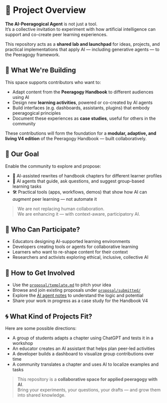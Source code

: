 # 📘 Project Overview

**The AI-Peeragogical Agent** is not just a tool.  
It’s a collective invitation to experiment with how artificial intelligence can support and co-create peer learning experiences.

This repository acts as a **shared lab and launchpad** for ideas, projects, and practical implementations that apply AI — including generative agents — to the Peeragogy framework.

## 🌱 What We're Building

This space supports contributors who want to:

- Adapt content from the **Peeragogy Handbook** to different audiences using AI
- Design new **learning activities**, powered or co-created by AI agents
- Build interfaces (e.g. dashboards, assistants, plugins) that embody peeragogical principles
- Document these experiences as **case studies**, useful for others in the community

These contributions will form the foundation for a **modular, adaptive, and living V4 edition** of the Peeragogy Handbook — built collaboratively.

## 🎯 Our Goal

Enable the community to explore and propose:

- 🧠 AI-assisted rewrites of handbook chapters for different learner profiles
- 🤖 AI agents that guide, ask questions, and suggest group-based learning tasks
- 🛠️ Practical tools (apps, workflows, demos) that show how AI can *augment* peer learning — not automate it

> We are not replacing human collaboration.  
> We are enhancing it — with context-aware, participatory AI.

## 🧪 Who Can Participate?

- Educators designing AI-supported learning environments
- Developers creating tools or agents for collaborative learning
- Learners who want to re-shape content for their context
- Researchers and activists exploring ethical, inclusive, collective AI

## 🧭 How to Get Involved

- Use the [`proposal/template.md`](../proposal/template.md) to pitch your idea
- Browse and join existing proposals under [`proposal/submitted/`](../proposal/submitted/)
- Explore the [AI agent notes](ai-agent-notes.md) to understand the logic and potential
- Share your work in progress as a case study for the Handbook V4

## 🌀 What Kind of Projects Fit?

Here are some possible directions:

- A group of students adapts a chapter using ChatGPT and tests it in a workshop
- An educator creates an AI assistant that helps plan peer-led activities
- A developer builds a dashboard to visualize group contributions over time
- A community translates a chapter and uses AI to localize examples and tasks

> This repository is a **collaborative space for applied peeragogy with AI**.  
> Bring your experiments, your questions, your drafts — and grow them into shared knowledge.

